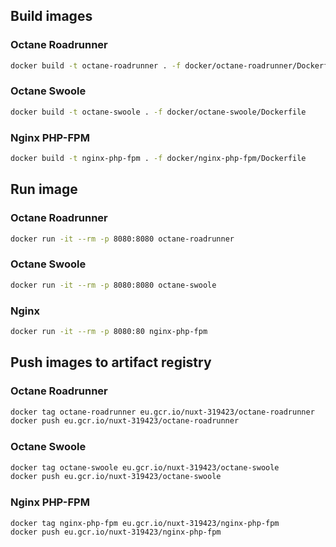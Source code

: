 ## Build images

### Octane Roadrunner

```bash
docker build -t octane-roadrunner . -f docker/octane-roadrunner/Dockerfile
```

### Octane Swoole

```bash
docker build -t octane-swoole . -f docker/octane-swoole/Dockerfile
```

### Nginx PHP-FPM

```bash
docker build -t nginx-php-fpm . -f docker/nginx-php-fpm/Dockerfile
```

## Run image

### Octane Roadrunner

```bash
docker run -it --rm -p 8080:8080 octane-roadrunner
```

### Octane Swoole

```bash
docker run -it --rm -p 8080:8080 octane-swoole
```

### Nginx
```bash
docker run -it --rm -p 8080:80 nginx-php-fpm
```

## Push images to artifact registry

### Octane Roadrunner

```bash
docker tag octane-roadrunner eu.gcr.io/nuxt-319423/octane-roadrunner
docker push eu.gcr.io/nuxt-319423/octane-roadrunner
```

### Octane Swoole

```bash
docker tag octane-swoole eu.gcr.io/nuxt-319423/octane-swoole
docker push eu.gcr.io/nuxt-319423/octane-swoole
```

### Nginx PHP-FPM

```bash
docker tag nginx-php-fpm eu.gcr.io/nuxt-319423/nginx-php-fpm
docker push eu.gcr.io/nuxt-319423/nginx-php-fpm
```
